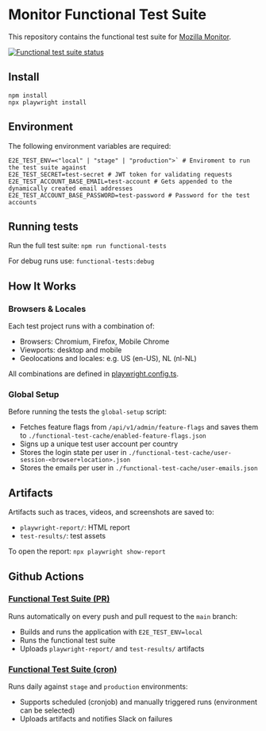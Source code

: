 # Monitor Functional Test Suite

This repository contains the functional test suite for [Mozilla Monitor](https://monitor.mozilla.org).

[![Functional test suite status](https://github.com/mozilla/blurts-server/actions/workflows/functional_tests_cron.yml/badge.svg)](https://github.com/mozilla/blurts-server/actions/workflows/functional_tests_cron.yml)

## Install

```
npm install
npx playwright install
```

## Environment

The following environment variables are required:

```
E2E_TEST_ENV=<"local" | "stage" | "production">` # Enviroment to run the test suite against
E2E_TEST_SECRET=test-secret # JWT token for validating requests
E2E_TEST_ACCOUNT_BASE_EMAIL=test-account # Gets appended to the dynamically created email addresses
E2E_TEST_ACCOUNT_BASE_PASSWORD=test-password # Password for the test accounts
```

## Running tests

Run the full test suite:
`npm run functional-tests`

For debug runs use:
`functional-tests:debug`

## How It Works

### Browsers & Locales

Each test project runs with a combination of:

- Browsers: Chromium, Firefox, Mobile Chrome
- Viewports: desktop and mobile
- Geolocations and locales: e.g. US (en-US), NL (nl-NL)

All combinations are defined in [playwright.config.ts](https://github.com/mozilla/blurts-server/functional-tests/playwright.config.ts).

### Global Setup

Before running the tests the `global-setup` script:

- Fetches feature flags from `/api/v1/admin/feature-flags` and saves them to `./functional-test-cache/enabled-feature-flags.json`
- Signs up a unique test user account per country
- Stores the login state per user in `./functional-test-cache/user-session-<browser+location>.json`
- Stores the emails per user in `./functional-test-cache/user-emails.json`

## Artifacts

Artifacts such as traces, videos, and screenshots are saved to:

- `playwright-report/`: HTML report
- `test-results/`: test assets

To open the report:
`npx playwright show-report`

## Github Actions

### [Functional Test Suite (PR)](https://github.com/mozilla/blurts-server/.github/workflows/functional_tests_pr.yml)

Runs automatically on every push and pull request to the `main` branch:

- Builds and runs the application with `E2E_TEST_ENV=local`
- Runs the functional test suite
- Uploads `playwright-report/` and `test-results/` artifacts

### [Functional Test Suite (cron)](https://github.com/mozilla/blurts-server/.github/workflows/functional_tests_cron.yml)

Runs daily against `stage` and `production` environments:

- Supports scheduled (cronjob) and manually triggered runs (environment can be selected)
- Uploads artifacts and notifies Slack on failures
